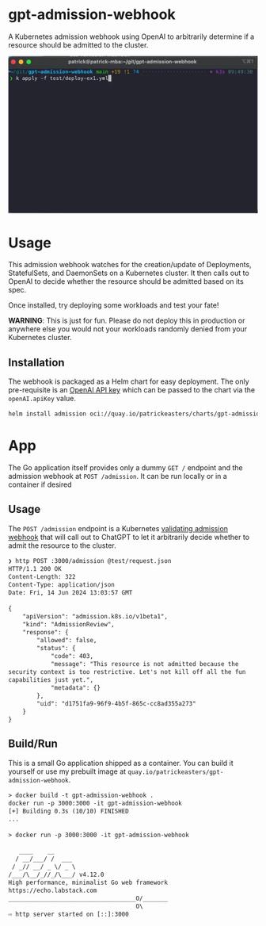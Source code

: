 # gpt-admission-webhook
A Kubernetes admission webhook using OpenAI to arbitrarily determine if a resource should be admitted to the cluster.

<img src="misc/demo.webp" />

# Usage
This admission webhook watches for the creation/update of Deployments, StatefulSets, and DaemonSets on a Kubernetes cluster. It then calls out to OpenAI to decide whether the resource should be admitted based on its spec.

Once installed, try deploying some workloads and test your fate!

**WARNING**: This is just for fun. Please do not deploy this in production or anywhere else you would not your workloads randomly denied from your Kubernetes cluster.

## Installation

The webhook is packaged as a Helm chart for easy deployment. The only pre-requisite is an [OpenAI API key](https://help.openai.com/en/articles/4936850-where-do-i-find-my-openai-api-key) which can be passed to the chart via the `openAI.apiKey` value.

```bash
helm install admission oci://quay.io/patrickeasters/charts/gpt-admission-webhook --version=0.1.0 --namespace gpt-webhook --create-namespace --set openAI.apiKey=xxxxxx
```

# App
The Go application itself provides only a dummy `GET /` endpoint and the admission webhook at `POST /admission`. It can be run locally or in a container if desired

## Usage
The `POST /admission` endpoint is a Kubernetes [validating admission webhook](https://kubernetes.io/docs/reference/access-authn-authz/extensible-admission-controllers/) that will call out to ChatGPT to let it arbitrarily decide whether to admit the resource to the cluster.
```
❯ http POST :3000/admission @test/request.json
HTTP/1.1 200 OK
Content-Length: 322
Content-Type: application/json
Date: Fri, 14 Jun 2024 13:03:57 GMT

{
    "apiVersion": "admission.k8s.io/v1beta1",
    "kind": "AdmissionReview",
    "response": {
        "allowed": false,
        "status": {
            "code": 403,
            "message": "This resource is not admitted because the security context is too restrictive. Let's not kill off all the fun capabilities just yet.",
            "metadata": {}
        },
        "uid": "d1751fa9-96f9-4b5f-865c-cc8ad355a273"
    }
}
```

## Build/Run
This is a small Go application shipped as a container. You can build it yourself or use my prebuilt image at `quay.io/patrickeasters/gpt-admission-webhook`.

```
> docker build -t gpt-admission-webhook .
docker run -p 3000:3000 -it gpt-admission-webhook
[+] Building 0.3s (10/10) FINISHED
...

> docker run -p 3000:3000 -it gpt-admission-webhook

   ____    __
  / __/___/ /  ___
 / _// __/ _ \/ _ \
/___/\__/_//_/\___/ v4.12.0
High performance, minimalist Go web framework
https://echo.labstack.com
____________________________________O/_______
                                    O\
⇨ http server started on [::]:3000

```
